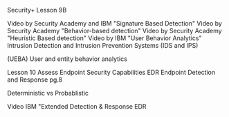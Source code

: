 Security+ Lesson 9B

Video by Security Academy and IBM "Signature Based Detection"
Video by Security Academy "Behavior-based detection"
Video by Security Academy "Heuristic Based detection"
Video by IBM "User Behavior Analytics"
Intrusion Detection and Intrusion Prevention Systems (IDS and IPS)

(UEBA) User and entity behavior analytics

Lesson 10 Assess Endpoint Security Capabilities
EDR Endpoint Detection and Response pg.8

Deterministic vs Probablistic

Video IBM "Extended Detection & Response EDR



